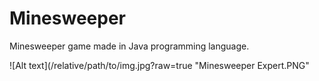 # Minesweeper

Minesweeper game made in Java programming language. 

![Alt text](/relative/path/to/img.jpg?raw=true "Minesweeper Expert.PNG"
